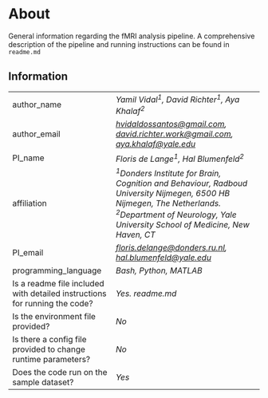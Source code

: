 # About
General information regarding the fMRI analysis pipeline. A comprehensive description of the pipeline and running instructions can be found in `readme.md`

## Information

| | |
| --- | --- |
author_name | *Yamil Vidal<sup>1</sup>, David Richter<sup>1</sup>, Aya Khalaf<sup>2</sup>*
author_email | *hvidaldossantos@gmail.com, david.richter.work@gmail.com, aya.khalaf@yale.edu*
PI_name | *Floris de Lange<sup>1</sup>, Hal Blumenfeld<sup>2</sup>*
affiliation | *<sup>1</sup>Donders Institute for Brain, Cognition and Behaviour, Radboud University Nijmegen, 6500 HB Nijmegen, The Netherlands. <sup>2</sup>Department of Neurology, Yale University School of Medicine, New Haven, CT*
PI_email | *floris.delange@donders.ru.nl, hal.blumenfeld@yale.edu*
programming_language | *Bash, Python, MATLAB*
Is a readme file included with detailed instructions for running the code? | *Yes. readme.md*
Is the environment file provided? | *No*
Is there a config file provided to change runtime parameters? | *No*
Does the code run on the sample dataset? | *Yes*
